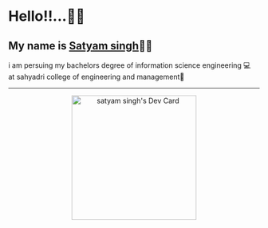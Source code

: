 <h1>Hello!!...👋👋</h1>
<h2>My name is <a href="https://www.linkedin.com/in/satyam-singh-483673207">Satyam singh</a>👦🏻</h2
 <h2>i am persuing my bachelors degree of information science engineering 💻<br> at sahyadri college of engineering and management🏫 </h2>
 <br>
 <hr>
 

<center><a href="https://app.daily.dev/satyammmmmm_"><img src="https://api.daily.dev/devcards/027617d5aaff4435937ea400635e7b1f.png?r=rht" width="250" alt="satyam singh's Dev Card"/></a></center>

